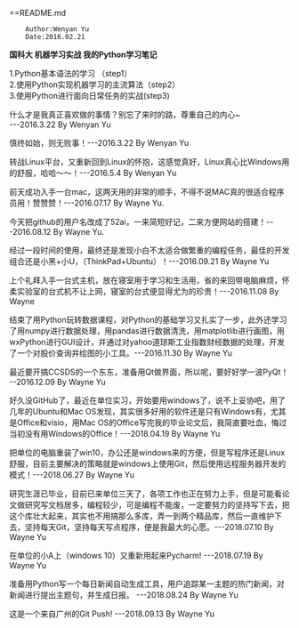 ==README.md

		Author:Wenyan Yu
		Date:2016.02.21

**国科大 机器学习实战 我的Python学习笔记**

1.Python基本语法的学习 （step1）<br>
2.使用Python实现机器学习的主流算法（step2）<br>
3.使用Python进行面向日常任务的实战(step3)<br>


什么才是我真正喜欢做的事情？别忘了来时的路，尊重自己的内心~ <br>
---2016.3.22 By Wenyan Yu

慎终如始，则无败事！---2016.3.22 By Wenyan Yu

转战Linux平台，又重新回到Linux的怀抱，这感觉真好，Linux真心比Windows用的舒服，哈哈～～！---2016.5.4 By Wenyan Yu

前天成功入手一台mac，这两天用的非常的顺手，不得不说MAC真的很适合程序员用！赞赞赞！---2016.07.17 By Wayne Yu.

今天把github的用户名改成了52ai，一来简短好记，二来方便网站的搭建！---2016.08.12 By Wayne Yu.

经过一段时间的使用，最终还是发现小白不太适合做繁重的编程任务，最佳的开发组合还是小黑+小U，（ThinkPad+Ubuntu）！---2016.09.21 By Wayne Yu

上个礼拜入手一台式主机，放在寝室用于学习和生活用，省的来回带电脑麻烦，怀柔实验室的台式机不让上网，寝室的台式便显得尤为的珍贵！---2016.11.08 By Wayne

结束了用Python玩转数据课程，对Python的基础学习又扎实了一步，此外还学习了用numpy进行数据处理，用pandas进行数据清洗，用matplotlib进行画图，用wxPython进行GUI设计，并通过对yahoo道琼斯工业指数财经数据的处理，开发了一个对股价查询并绘图的小工具。---2016.11.30 By Wayne Yu

最近要开搞CCSDS的一个东东，准备用Qt做界面，所以呢，要好好学一波PyQt！ --2016.12.09 By Wayne Yu

好久没GitHub了，最近在单位实习，开始要用windows了，说不上妥协吧，用了几年的Ubuntu和Mac OS发现，其实很多好用的软件还是只有Windows有，尤其是Office和visio，用Mac OS的Office写完我的毕业论文后，我简直要吐血，悔过当初没有用Windows的Office！---2018.04.19 By Wayne Yu

把单位的电脑重装了win10，办公还是windows来的方便，但是写程序还是Linux舒服，目前主要解决的策略就是windows上使用Git，然后使用远程服务器开发的模式！---2018.06.27 By Wayne Yu

研究生涯已毕业，目前已来单位三天了，各项工作也正在努力上手，但是可能看论文做研究写文档居多，编程较少，可是编程不能废，一定要努力的坚持写下去，把这个库壮大起来，其实也不用搞那么多库，弄一到两个精品库，然后一直维护下去，坚持每天Git，坚持每天写点程序，便是我最大的心愿。---2018.07.10 By Wayne Yu

在单位的小A上（windows 10）又重新用起来Pycharm! ---2018.07.19 By Wayne Yu

准备用Python写一个每日新闻自动生成工具，用户追踪某一主题的热门新闻，对新闻进行提出主题句，并生成日报。 ---2018.08.24 By Wayne Yu

这是一个来自广州的Git Push! ---2018.09.13 By Wayne Yu

